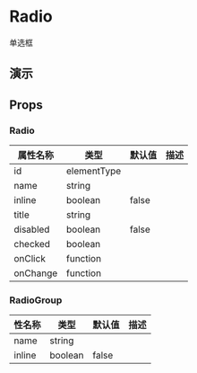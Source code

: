 # Radio [<i class="icon icon-edit2" ></i>](https://github.com/rsuite/rsuite.github.io/blob/master/src/components/radio/index.md)
单选框


## 演示

<!--{demo}-->



## Props
### Radio
属性名称     | 类型          | 默认值   | 描述
-------- | ----------- | ----- | --
id       | elementType |       |
name     | string      |       |
inline   | boolean     | false |
title    | string      |       |
disabled | boolean     | false |
checked  | boolean     |       |
onClick  | function    |       |
onChange | function    |       |

### RadioGroup

性名称    | 类型      | 默认值   | 描述
------ | ------- | ----- | --
name   | string  |       |
inline | boolean | false |